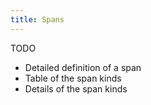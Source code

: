 ```yaml
---
title: Spans
---
```


TODO
- Detailed definition of a span
- Table of the span kinds
- Details of the span kinds